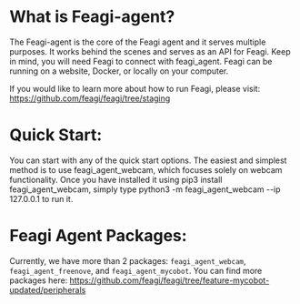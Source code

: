 # What is Feagi-agent?
The Feagi-agent is the core of the Feagi agent and it serves multiple purposes. It works behind the scenes and serves as an API for Feagi.
Keep in mind, you will need Feagi to connect with feagi_agent. Feagi can be running on a website, Docker, or locally on your computer. 

If you would like to learn more about how to run Feagi, please visit: https://github.com/feagi/feagi/tree/staging

# Quick Start:
You can start with any of the quick start options. The easiest and simplest method is to use feagi_agent_webcam, which focuses solely on webcam functionality. Once you have installed it using pip3 install feagi_agent_webcam, simply type python3 -m feagi_agent_webcam --ip 127.0.0.1 to run it.

# Feagi Agent Packages:
Currently, we have more than 2 packages: `feagi_agent_webcam`, `feagi_agent_freenove`, and `feagi_agent_mycobot`. You can find more packages here: https://github.com/feagi/feagi/tree/feature-mycobot-updated/peripherals
